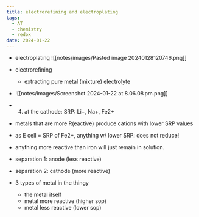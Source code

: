 ```yaml
---
title: electrorefining and electroplating
tags:
  - AT
  - chemistry
  - redox
date: 2024-01-22
---
```

- electroplating
![[notes/images/Pasted image 20240128120746.png]]

- electrorefining
	- extracting pure metal (mixture) electrolyte
- ![[notes/images/Screenshot 2024-01-22 at 8.06.08 pm.png]]
- 4) at the cathode: SRP:  Li+, Na+, Fe2+
- metals that are more R(eactive) produce cations with lower SRP values
- as E cell = SRP of Fe2+, anything w/ lower SRP: does not reduce!
- anything more reactive than iron will just remain in solution.
- separation 1: anode (less reactive)
- separation 2: cathode (more reactive)
- 3 types of metal in the thingy
	- the metal itself
	- metal more reactive (higher sop)
	- metal less reactive (lower sop)